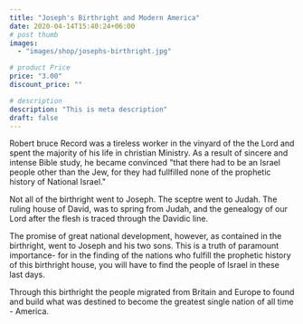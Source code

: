 ```yaml
---
title: "Joseph's Birthright and Modern America"
date: 2020-04-14T15:40:24+06:00
# post thumb
images:
  - "images/shop/josephs-birthright.jpg"

# product Price
price: "3.00"
discount_price: ""

# description
description: "This is meta description"
draft: false
---
```


Robert bruce Record was a tireless worker in the vinyard of the the Lord and spent the majority of his life in christian Ministry. As a result of sincere and intense Bible study, he became convinced "that there had to be an Israel people other than the Jew, for they had fullfilled none of the prophetic history of National Israel."

Not all of the birthright went to Joseph. The sceptre went to Judah. The ruling house of David, was to spring from Judah, and the genealogy of our Lord after the flesh is traced through the Davidic line.

The promise of great national development, however, as contained in the birthright, went to Joseph and his two sons. This is a truth of paramount importance- for in the finding of the nations who fulfill the prophetic history of this birthright house, you will have to find the people of Israel in these last days.

Through this birthright the people migrated from Britain and Europe to found and build what was destined to become the greatest single nation of all time - America.